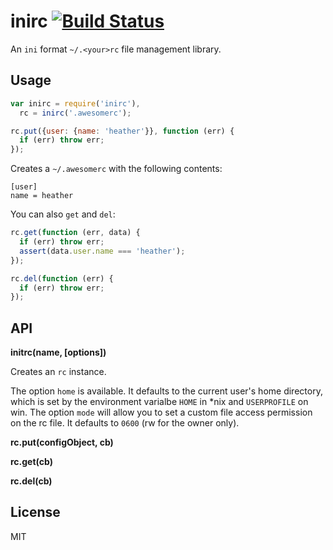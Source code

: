 inirc [![Build Status](https://travis-ci.org/nemtsov/inirc.png)](https://travis-ci.org/nemtsov/inirc)
=====

An `ini` format `~/.<your>rc` file management library.

Usage
-----

```javascript
var inirc = require('inirc'),
  rc = inirc('.awesomerc');

rc.put({user: {name: 'heather'}}, function (err) {
  if (err) throw err;
});
```

Creates a `~/.awesomerc` with the following contents:
```
[user]
name = heather
```

You can also `get` and `del`:

```javascript
rc.get(function (err, data) {
  if (err) throw err;
  assert(data.user.name === 'heather');
});

rc.del(function (err) {
  if (err) throw err;
});
```


API
---

**initrc(name, [options])**

Creates an `rc` instance.

The option `home` is available. It defaults to the current user's home directory, which is set by the environment varialbe `HOME` in \*nix and `USERPROFILE` on win. The option `mode` will allow you to set a custom file access permission on the rc file. It defaults to `0600` (rw for the owner only).


**rc.put(configObject, cb)**

**rc.get(cb)**

**rc.del(cb)**


License
-------

MIT
